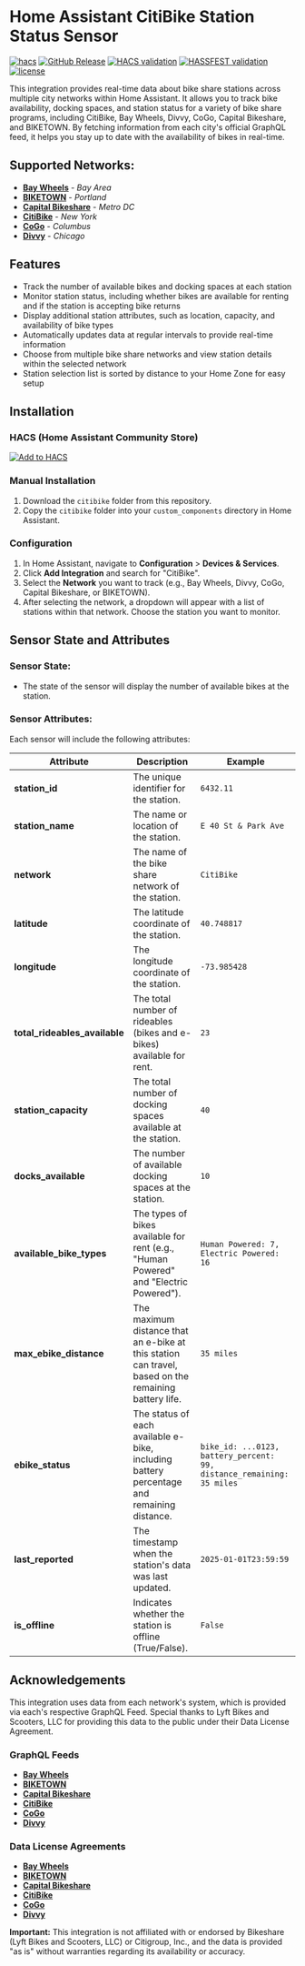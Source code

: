 # Home Assistant CitiBike Station Status Sensor
[![hacs][hacs-badge]][hacs]
[![GitHub Release][release-badge]][release-url]
[![HACS validation][hacs-validation-badge]][hacs-validation-url]
[![HASSFEST validation][hassfest-validation-badge]][hassfest-validation-url]
[![license][license-badge]][license-url]


This integration provides real-time data about bike share stations across multiple city networks within Home Assistant. It allows you to track bike availability, docking spaces, and station status for a variety of bike share programs, including CitiBike, Bay Wheels, Divvy, CoGo, Capital Bikeshare, and BIKETOWN. By fetching information from each city's official GraphQL feed, it helps you stay up to date with the availability of bikes in real-time.

## Supported Networks:
- [**Bay Wheels**][baywheels-home] - _Bay Area_
- [**BIKETOWN**][biketown-home] - _Portland_
- [**Capital Bikeshare**][capitalbikeshare-home] - _Metro DC_
- [**CitiBike**][citibike-home] - _New York_
- [**CoGo**][cogo-home] - _Columbus_
- [**Divvy**][divvy-home] - _Chicago_



## Features
- Track the number of available bikes and docking spaces at each station
- Monitor station status, including whether bikes are available for renting and if the station is accepting bike returns
- Display additional station attributes, such as location, capacity, and availability of bike types
- Automatically updates data at regular intervals to provide real-time information
- Choose from multiple bike share networks and view station details within the selected network
- Station selection list is sorted by distance to your Home Zone for easy setup


## Installation
### HACS (Home Assistant Community Store)
[![Add to HACS](https://my.home-assistant.io/badges/hacs_repository.svg)](https://my.home-assistant.io/redirect/hacs_repository/?owner=ruchoff&repository=homeassistant-citibike)

### Manual Installation

1. Download the `citibike` folder from this repository.
2. Copy the `citibike` folder into your `custom_components` directory in Home Assistant.


### Configuration

1. In Home Assistant, navigate to **Configuration** > **Devices & Services**.
2. Click **Add Integration** and search for "CitiBike".
3. Select the **Network** you want to track (e.g., Bay Wheels, Divvy, CoGo, Capital Bikeshare, or BIKETOWN).
4. After selecting the network, a dropdown will appear with a list of stations within that network. Choose the station you want to monitor.



## Sensor State and Attributes

### Sensor State:
- The state of the sensor will display the number of available bikes at the station.

### Sensor Attributes:
Each sensor will include the following attributes:

| **Attribute**              | **Description**                                                                                           | **Example**            |
|----------------------------|-----------------------------------------------------------------------------------------------------------|------------------------|
| **station_id**              | The unique identifier for the station.                                                                     | `6432.11`              |
| **station_name**            | The name or location of the station.                                                                       | `E 40 St & Park Ave`   |
| **network**                 | The name of the bike share network of the station.                                                   | `CitiBike`             |
| **latitude**                | The latitude coordinate of the station.                                                                   | `40.748817`            |
| **longitude**               | The longitude coordinate of the station.                                                                  | `-73.985428`           |
| **total_rideables_available** | The total number of rideables (bikes and e-bikes) available for rent.                                     | `23`                   |
| **station_capacity**        | The total number of docking spaces available at the station.                                               | `40`                   |
| **docks_available**         | The number of available docking spaces at the station.                                                   | `10`                   |
| **available_bike_types**    | The types of bikes available for rent (e.g., "Human Powered" and "Electric Powered").                     | `Human Powered: 7, Electric Powered: 16` |
| **max_ebike_distance**      | The maximum distance that an e-bike at this station can travel, based on the remaining battery life.                       | `35 miles`             |
| **ebike_status**            | The status of each available e-bike, including battery percentage and remaining distance.                 | `bike_id: ...0123, battery_percent: 99, distance_remaining: 35 miles` |
| **last_reported**           | The timestamp when the station's data was last updated.                                                   | `2025-01-01T23:59:59` |
| **is_offline**              | Indicates whether the station is offline (True/False).                                                     | `False`                |



## Acknowledgements

This integration uses data from each network's system, which is provided via each's respective GraphQL Feed. Special thanks to Lyft Bikes and Scooters, LLC for providing this data to the public under their Data License Agreement.
### GraphQL Feeds
- [**Bay Wheels**][baywheels-gql]
- [**BIKETOWN**][biketown-gql]
- [**Capital Bikeshare**][capitalbikeshare-gql]
- [**CitiBike**][citibike-gql]
- [**CoGo**][cogo-gql]
- [**Divvy**][divvy-gql]

### Data License Agreements
- [**Bay Wheels**][baywheels-data-license]
- [**BIKETOWN**][biketown-data-license]
- [**Capital Bikeshare**][capitalbikeshare-data-license]
- [**CitiBike**][citibike-data-license]
- [**CoGo**][cogo-data-license]
- [**Divvy**][divvy-data-license]


**Important:** This integration is not affiliated with or endorsed by Bikeshare (Lyft Bikes and Scooters, LLC) or Citigroup, Inc., and the data is provided "as is" without warranties regarding its availability or accuracy.


<!-- Badges -->
[hacs-badge]: https://img.shields.io/badge/HACS-Default-41BDF5.svg
[hacs-validation-badge]: https://img.shields.io/github/actions/workflow/status/ruchoff/homeassistant-citibike/validate.yml?label=HACS%20Validation
[hassfest-validation-badge]: https://img.shields.io/github/actions/workflow/status/ruchoff/homeassistant-citibike/hassfest.yml?label=Hassfest%20Validation
[license-badge]: https://img.shields.io/github/license/ruchoff/homeassistant-citibike
[release-badge]: https://img.shields.io/github/v/release/ruchoff/homeassistant-citibike

<!-- URLs -->
[baywheels-home]: https://www.lyft.com/bikes/bay-wheels
[biketown-home]: https://biketownpdx.com/
[capitalbikeshare-home]: https://capitalbikeshare.com/
[citibike-home]: https://citibikenyc.com/
[cogo-home]: https://cogobikeshare.com/
[divvy-home]: https://divvybikes.com/



[baywheels-data-license]: https://baywheels-assets.s3.amazonaws.com/data-license-agreement.html
[biketown-data-license]: https://biketownpdx.com/system-data
[capitalbikeshare-data-license]: https://capitalbikeshare.com/data-license-agreement
[citibike-data-license]: https://ride.citibikenyc.com/data-sharing-policy
[cogo-data-license]: https://cogobikeshare.com/data-license-agreement
[divvy-data-license]: https://divvybikes.com/data-license-agreement

[baywheels-gql]: https://account.baywheels.com/bikesharefe-gql
[biketown-gql]: https://biketownpdx.com/bikesharefe-gql
[capitalbikeshare-gql]: https://capitalbikeshare.com/bikesharefe-gql
[citibike-gql]: https://account.citibikenyc.com/bikesharefe-gql
[cogo-gql]: https://cogobikeshare.com/bikesharefe-gql
[divvy-gql]: https://divvybikes.com/bikesharefe-gql

[hacs]: https://hacs.xyz
[hacs-validation-url]: https://github.com/ruchoff/homeassistant-citibike/actions/workflows/validate.yml
[hassfest-validation-url]: https://github.com/ruchoff/homeassistant-citibike/actions/workflows/hassfest.yml
[home-assistant]: https://www.home-assistant.io/
[license-url]: https://github.com/ruchoff/homeassistant-citibike/blob/main/LICENSE

[release-url]: https://github.com/ruchoff/homeassistant-citibike/releases
